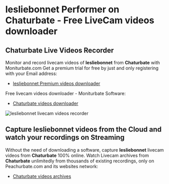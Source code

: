 # lesliebonnet Performer on Chaturbate - Free LiveCam videos downloader

## Chaturbate Live Videos Recorder

Monitor and record livecam videos of **lesliebonnet** from **Chaturbate** with Moniturbate.com
Get a premium trial for free by just and only registering with your Email address:
* [lesliebonnet Premium videos downloader](https://moniturbate.com/request-demo-licence-key.html)

Free livecam videos downloader - Moniturbate Software:
* [Chaturbate videos downloader](https://moniturbate.com/moniturbate-download-software.html)

![lesliebonnet livecam videos recorder](https://peachurnet.com/templates/moniturbate-software.png)


## Capture lesliebonnet videos from the Cloud and watch your recordings on Streaming

Without the need of downloading a software, capture **lesliebonnet** livecam videos from **Chaturbate** 100% online.
Watch Livecam archives from **Chaturbate** unlimitedly from thousands of existing recordings, only on Peachurbate.com and its websites network:
* [Chaturbate videos archives](https://peachurnet.com/)